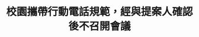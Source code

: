 ---
id: "69"
lang: zh-tw
publish: "FALSE"
description: 「建請教育部修正『校園攜帶行動電話使用規範原則』，使學生能夠正當於校內使用手機。」連署案
selected: "FALSE"
blog_selected: "FALSE"
thumbnail: "-"
title: 校園攜帶行動電話規範，經與提案人確認後不召開會議
introduction:
  content: "-"
  image: "-"
color: yellow
join:
  type: 提
  title: 建請教育部修正「校園攜帶行動電話使用規範原則」，使學生能夠正當於校內使用手機。
  link: https://join.gov.tw/idea/detail/b240929a-210c-4a44-acec-bf5532c3e376
  image: https://cm.pdis.tw/images/post/1nHofOxTBzq9mNp84S62dUrHdvqwYY6Oa.jpg
layout: post
departments:
  - 教育部
embed:
  agenda_book:
    links:
      - "-"
  mind_map:
    links:
      - "-"
  ministry_slide:
    links:
      - "-"
  host_slide:
    links:
      - "-"
  live:
    links:
      - "-"
  transcript:
    links:
      - "-"
pictures:
  - "-"
---